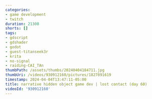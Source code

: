 ```yaml
---
categories:
- game development
- twitch
duration: 21308
shorts: []
tags:
- gdscript
- gdshader
- godot
- guest-titanseek3r
- krita
- no-signal
- raiding-CAI_TAn
thumbPath: /assets/thumbs/20240404184711.jpg
thumbUri: /videos/930912160/pictures/1827891619
timestamp: 2024-04-04T13:47:11-05:00
title: narrative hidden object game dev | lost contact (day 60)
videoId: '930912160'
---
```

